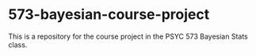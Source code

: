 # 573-bayesian-course-project
This is a repository for the course project in the PSYC 573 Bayesian Stats class.
